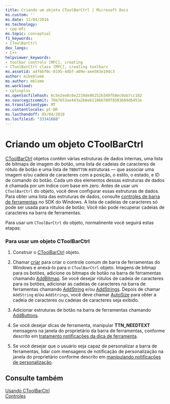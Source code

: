 ```yaml
---
title: Criando um objeto CToolBarCtrl | Microsoft Docs
ms.custom: ''
ms.date: 11/04/2016
ms.technology:
- cpp-mfc
ms.topic: conceptual
f1_keywords:
- CToolBarCtrl
dev_langs:
- C++
helpviewer_keywords:
- toolbar controls [MFC], creating
- CToolBarCtrl class [MFC], creating toolbars
ms.assetid: a4f6bf0c-0195-4dbf-a09e-aee503e19dc3
author: mikeblome
ms.author: mblome
ms.workload:
- cplusplus
ms.openlocfilehash: 6c5e2ee8c0e2239de86252b3d0fb8ec0ab7cc182
ms.sourcegitcommit: 76b7653ae443a2b8eb1186b789f8503609d6453e
ms.translationtype: MT
ms.contentlocale: pt-BR
ms.lasthandoff: 05/04/2018
ms.locfileid: "33341688"
---
```

# <a name="creating-a-ctoolbarctrl-object"></a>Criando um objeto CToolBarCtrl
[CToolBarCtrl](../mfc/reference/ctoolbarctrl-class.md) objetos contêm várias estruturas de dados internas, uma lista de bitmaps de imagem do botão, uma lista de cadeias de caracteres de rótulo de botão e uma lista de `TBBUTTON` estruturas — que associar uma imagem e/ou cadeia de caracteres com a posição, o estilo, o estado, e ID de comando do botão. Cada um dos elementos dessas estruturas de dados é chamada por um índice com base em zero. Antes de usar um `CToolBarCtrl` do objeto, você deve configurar essas estruturas de dados. Para obter uma lista das estruturas de dados, consulte [controles de barra de ferramentas](controls-mfc.md) no SDK do Windows. A lista de cadeias de caracteres só pode ser usada para rótulos de botão; Você não pode recuperar cadeias de caracteres na barra de ferramentas.  
  
 Para usar um `CToolBarCtrl` do objeto, normalmente você seguirá estas etapas:  
  
### <a name="to-use-a-ctoolbarctrl-object"></a>Para usar um objeto CToolBarCtrl  
  
1.  Construir o [CToolBarCtrl](../mfc/reference/ctoolbarctrl-class.md) objeto.  
  
2.  Chamar [criar](../mfc/reference/ctoolbarctrl-class.md#create) para criar o controle comum de barra de ferramentas do Windows e anexá-lo para o `CToolBarCtrl` objeto. Imagens de bitmap para os botões, adicione os bitmaps de botão na barra de ferramentas chamando [AddBitmap](../mfc/reference/ctoolbarctrl-class.md#addbitmap). Se você desejar rótulos de cadeia de caracteres para os botões, adicionar as cadeias de caracteres na barra de ferramentas chamando [AddString](../mfc/reference/ctoolbarctrl-class.md#addstring) e/ou [AddStrings](../mfc/reference/ctoolbarctrl-class.md#addstrings). Depois de chamar `AddString` e/ou `AddStrings`, você deve chamar [AutoSize](../mfc/reference/ctoolbarctrl-class.md#autosize) para obter a cadeia de caracteres ou cadeias de caracteres seja exibido.  
  
3.  Adicionar estruturas de botão na barra de ferramentas chamando [AddButtons](../mfc/reference/ctoolbarctrl-class.md#addbuttons).  
  
4.  Se você desejar dicas de ferramenta, manipular **TTN_NEEDTEXT** mensagens na janela do proprietário da barra de ferramentas, conforme descrito em [tratamento notificações da dica de ferramenta](../mfc/handling-tool-tip-notifications.md).  
  
5.  Se você desejar que o usuário seja capaz de personalizar a barra de ferramentas, lidar com mensagens de notificação de personalização na janela do proprietário conforme descrito em [manipulando notificações de personalização](../mfc/handling-customization-notifications.md).  
  
## <a name="see-also"></a>Consulte também  
 [Usando CToolBarCtrl](../mfc/using-ctoolbarctrl.md)   
 [Controles](../mfc/controls-mfc.md)

